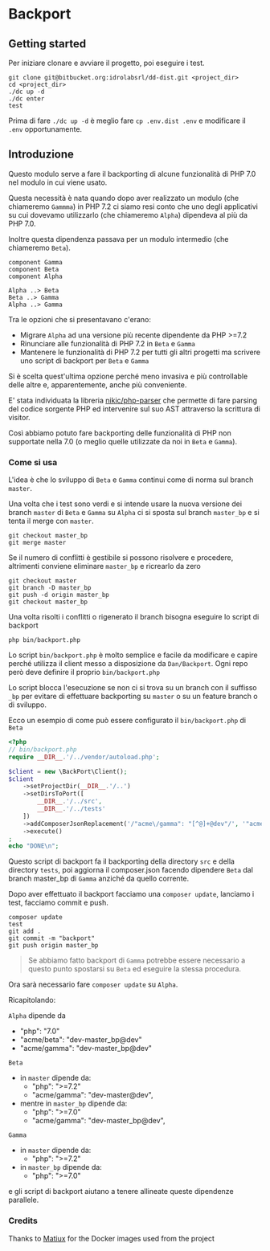 # Backport

## Getting started

Per iniziare clonare e avviare il progetto, poi eseguire i test.

```
git clone git@bitbucket.org:idrolabsrl/dd-dist.git <project_dir>
cd <project_dir>
./dc up -d
./dc enter
test
```

Prima di fare `./dc up -d` è meglio fare `cp .env.dist .env` e modificare il `.env`
opportunamente.

## Introduzione

Questo modulo serve a fare il backporting di alcune funzionalità di PHP 7.0 nel modulo in cui viene usato.

Questa necessità è nata quando dopo aver realizzato un modulo (che chiameremo `Gammma`) in PHP 7.2 ci siamo resi
conto che uno degli applicativi su cui dovevamo utilizzarlo (che chiameremo `Alpha`) dipendeva
al più da PHP 7.0.

Inoltre questa dipendenza passava per un modulo intermedio (che chiameremo `Beta`).

```puml
component Gamma
component Beta
component Alpha

Alpha ..> Beta
Beta ..> Gamma
Alpha ..> Gamma

```

Tra le opzioni che si presentavano c'erano:

- Migrare `Alpha` ad una versione più recente dipendente da PHP >=7.2
- Rinunciare alle funzionalità di PHP 7.2 in `Beta` e `Gamma` 
- Mantenere le funzionalità di PHP 7.2 per tutti gli altri progetti ma scrivere uno script di backport
per `Beta` e `Gamma`


Si è scelta quest'ultima opzione perché meno invasiva e più controllable delle altre e, apparentemente,
anche più conveniente.

E' stata individuata la libreria [nikic/php-parser](https://github.com/nikic/PHP-Parser) che permette
di fare parsing del codice sorgente PHP ed intervenire sul suo AST attraverso la scrittura di visitor.

Così abbiamo potuto fare backporting delle funzionalità di PHP non supportate nella 7.0
(o meglio quelle utilizzate da noi in `Beta` e `Gamma`).


### Come si usa

L'idea è che lo sviluppo di `Beta` e `Gamma` continui come di norma sul branch `master`.

Una volta che i test sono verdi e si intende usare la nuova versione dei branch `master` di `Beta` e `Gamma` su `Alpha`
ci si sposta sul branch `master_bp` e si tenta il merge con `master`.

```
git checkout master_bp
git merge master
```

Se il numero di conflitti è gestibile si possono risolvere e procedere, altrimenti conviene eliminare `master_bp` e
ricrearlo da zero

```
git checkout master
git branch -D master_bp
git push -d origin master_bp
git checkout master_bp

```

Una volta risolti i conflitti o rigenerato il branch bisogna eseguire lo script di backport

```
php bin/backport.php
```

Lo script `bin/backport.php` è molto semplice e facile da modificare e capire perché utilizza il client
messo a disposizione da `Dan/Backport`. Ogni repo però deve definire il proprio `bin/backport.php`

Lo script blocca l'esecuzione se non ci si trova su un branch con il suffisso `_bp` per evitare di effettuare
backporting su `master` o su un feature branch o di sviluppo.

Ecco un esempio di come può essere configurato il `bin/backport.php` di `Beta`

```php
<?php
// bin/backport.php
require __DIR__.'/../vendor/autoload.php';

$client = new \BackPort\Client();
$client
    ->setProjectDir(__DIR__.'/..')
    ->setDirsToPort([
        __DIR__.'/../src',
        __DIR__.'/../tests'
    ])
    ->addComposerJsonReplacement('/"acme\/gamma": "[^@]+@dev"/', '"acme/gamma": "dev-master_bp@dev"')
    ->execute()
;
echo "DONE\n";
```

Questo script di backport fa il backporting della directory `src` e della directory `tests`,
poi aggiorna il composer.json facendo dipendere `Beta` dal branch master_bp di `Gamma` anziché da quello corrente.

Dopo aver effettuato il backport facciamo una `composer update`, lanciamo i test, facciamo commit e push.

```
composer update
test
git add .
git commit -m "backport"
git push origin master_bp
```

> Se abbiamo fatto backport di `Gamma` potrebbe essere necessario a questo punto spostarsi su `Beta`
ed eseguire la stessa procedura.

Ora sarà necessario fare `composer update` su `Alpha`.

Ricapitolando:

`Alpha` dipende da
- "php": "7.0"
- "acme/beta": "dev-master_bp@dev"
- "acme/gamma": "dev-master_bp@dev"

`Beta`
- in `master` dipende da:
    - "php": ">=7.2"
    - "acme/gamma": "dev-master@dev",
- mentre in `master_bp` dipende da:
    - "php": ">=7.0"
    - "acme/gamma": "dev-master_bp@dev",
                          
`Gamma`
- in `master` dipende da:
    - "php": ">=7.2"
- in `master_bp` dipende da:
    - "php": ">=7.0"
                          
e gli script di backport aiutano a tenere allineate queste dipendenze parallele.



### Credits

Thanks to [Matiux](https://github.com/matiux) for the Docker images used from the project


  
